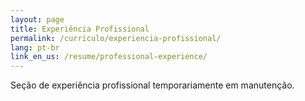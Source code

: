 ```yaml
---
layout: page
title: Experiência Profissional
permalink: /curriculo/experiencia-profissional/
lang: pt-br
link_en_us: /resume/professional-experience/
---
```


Seção de experiência profissional temporariamente em manutenção.
